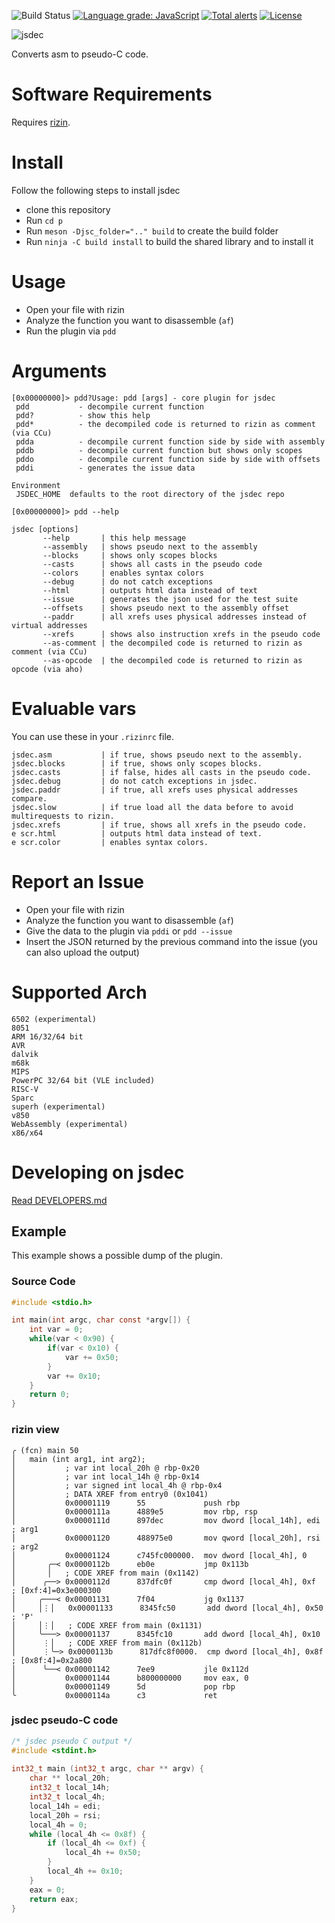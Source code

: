 ![Build Status](https://github.com/rizinorg/jsdec/workflows/continuous-tests/badge.svg)
[![Language grade: JavaScript](https://img.shields.io/lgtm/grade/javascript/g/rizinorg/jsdec.svg?logo=lgtm&logoWidth=18)](https://lgtm.com/projects/g/rizinorg/jsdec/context:javascript)
[![Total alerts](https://img.shields.io/lgtm/alerts/g/rizinorg/jsdec.svg?logo=lgtm&logoWidth=18)](https://lgtm.com/projects/g/rizinorg/jsdec/alerts/)
[![License](https://img.shields.io/badge/License-BSD_3--Clause-blue.svg)](https://opensource.org/licenses/BSD-3-Clause)

![jsdec](https://raw.githubusercontent.com/rizinorg/jsdec/master/.github/logo.png)

Converts asm to pseudo-C code.

# Software Requirements

Requires [rizin](https://github.com/rizinorg/rizin).

# Install

Follow the following steps to install jsdec
 - clone this repository
 - Run `cd p`
 - Run `meson -Djsc_folder=".." build` to create the build folder
 - Run `ninja -C build install` to build the shared library and to install it 

# Usage

* Open your file with rizin
* Analyze the function you want to disassemble (`af`)
* Run the plugin via `pdd`

# Arguments

```
[0x00000000]> pdd?Usage: pdd [args] - core plugin for jsdec
 pdd           - decompile current function
 pdd?          - show this help
 pdd*          - the decompiled code is returned to rizin as comment (via CCu)
 pdda          - decompile current function side by side with assembly
 pddb          - decompile current function but shows only scopes
 pddo          - decompile current function side by side with offsets
 pddi          - generates the issue data

Environment
 JSDEC_HOME  defaults to the root directory of the jsdec repo

[0x00000000]> pdd --help

jsdec [options]
       --help       | this help message
       --assembly   | shows pseudo next to the assembly
       --blocks     | shows only scopes blocks
       --casts      | shows all casts in the pseudo code
       --colors     | enables syntax colors
       --debug      | do not catch exceptions
       --html       | outputs html data instead of text
       --issue      | generates the json used for the test suite
       --offsets    | shows pseudo next to the assembly offset
       --paddr      | all xrefs uses physical addresses instead of virtual addresses
       --xrefs      | shows also instruction xrefs in the pseudo code
       --as-comment | the decompiled code is returned to rizin as comment (via CCu)
       --as-opcode  | the decompiled code is returned to rizin as opcode (via aho)
```

# Evaluable vars

You can use these in your `.rizinrc` file.

```
jsdec.asm           | if true, shows pseudo next to the assembly.
jsdec.blocks        | if true, shows only scopes blocks.
jsdec.casts         | if false, hides all casts in the pseudo code.
jsdec.debug         | do not catch exceptions in jsdec.
jsdec.paddr         | if true, all xrefs uses physical addresses compare.
jsdec.slow          | if true load all the data before to avoid multirequests to rizin.
jsdec.xrefs         | if true, shows all xrefs in the pseudo code.
e scr.html          | outputs html data instead of text.
e scr.color         | enables syntax colors.
```

# Report an Issue

* Open your file with rizin
* Analyze the function you want to disassemble (`af`)
* Give the data to the plugin via `pddi` or `pdd --issue`
* Insert the JSON returned by the previous command into the issue (you can also upload the output)

# Supported Arch

    6502 (experimental)
    8051
    ARM 16/32/64 bit
    AVR
    dalvik
    m68k
    MIPS
    PowerPC 32/64 bit (VLE included)
    RISC-V
    Sparc
    superh (experimental)
    v850
    WebAssembly (experimental)
    x86/x64

# Developing on jsdec

[Read DEVELOPERS.md](https://github.com/rizinorg/jsdec/blob/master/DEVELOPERS.md)

## Example

This example shows a possible dump of the plugin.

### Source Code

```c
#include <stdio.h>

int main(int argc, char const *argv[]) {
    int var = 0;
    while(var < 0x90) {
        if(var < 0x10) {
            var += 0x50;
        }
        var += 0x10;
    }
    return 0;
}
```

### rizin view


```
╭ (fcn) main 50
│   main (int arg1, int arg2);
│           ; var int local_20h @ rbp-0x20
│           ; var int local_14h @ rbp-0x14
│           ; var signed int local_4h @ rbp-0x4
│           ; DATA XREF from entry0 (0x1041)
│           0x00001119      55             push rbp
│           0x0000111a      4889e5         mov rbp, rsp
│           0x0000111d      897dec         mov dword [local_14h], edi  ; arg1
│           0x00001120      488975e0       mov qword [local_20h], rsi  ; arg2
│           0x00001124      c745fc000000.  mov dword [local_4h], 0
│       ╭─< 0x0000112b      eb0e           jmp 0x113b
│       │   ; CODE XREF from main (0x1142)
│      ╭──> 0x0000112d      837dfc0f       cmp dword [local_4h], 0xf   ; [0xf:4]=0x3e000300
│     ╭───< 0x00001131      7f04           jg 0x1137
│     │⋮│   0x00001133      8345fc50       add dword [local_4h], 0x50  ; 'P'
│     │⋮│   ; CODE XREF from main (0x1131)
│     ╰───> 0x00001137      8345fc10       add dword [local_4h], 0x10
│      ⋮│   ; CODE XREF from main (0x112b)
│      ⋮╰─> 0x0000113b      817dfc8f0000.  cmp dword [local_4h], 0x8f  ; [0x8f:4]=0x2a800
│      ╰──< 0x00001142      7ee9           jle 0x112d
│           0x00001144      b800000000     mov eax, 0
│           0x00001149      5d             pop rbp
╰           0x0000114a      c3             ret
```

### jsdec pseudo-C code

```c
/* jsdec pseudo C output */
#include <stdint.h>
 
int32_t main (int32_t argc, char ** argv) {
    char ** local_20h;
    int32_t local_14h;
    int32_t local_4h;
    local_14h = edi;
    local_20h = rsi;
    local_4h = 0;
    while (local_4h <= 0x8f) {
        if (local_4h <= 0xf) {
            local_4h += 0x50;
        }
        local_4h += 0x10;
    }
    eax = 0;
    return eax;
}
```
